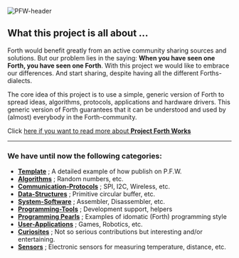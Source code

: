 ![PFW-header](https://user-images.githubusercontent.com/11397265/140953670-5528129a-9498-41b6-ba44-694ef08b69c5.jpg)

## What this project is all about ...

Forth would benefit greatly from an active community sharing sources and solutions. But our problem lies in the saying: **When you have seen one Forth, you have seen one Forth**. 
With this project we would like to embrace our differences. And start sharing, despite having all the different Forths-dialects.   

The core idea of this project is to use a simple, generic version of Forth to spread ideas, algorithms, protocols, applications and hardware drivers. This generic version of Forth guarantees that it can be understood and used by (almost) everybody in the Forth-community. 

Click [here if you want to read more about **Project Forth Works**](https://Project-Forth-Works.github.io/)
  *** 
### We have until now the following categories:

- [****Template****](https://github.com/project-forth-works/project-forth-works.github.io/tree/main/Template) ; A detailed example of how publish on P.F.W.  
- [****Algorithms****](Algorithms) ; Random numbers, etc.  
- [****Communication-Protocols****](Communication-Protocols) ; SPI, I2C, Wireless, etc.  
- [****Data-Structures****](Data-Structures) ; Primitive circular buffer, etc.  
- [****System-Software****](System-Software) ; Assembler, Disassembler, etc.  
- [****Programming-Tools****](Programming-Tools) ; Development support, helpers  
- [****Programming Pearls****](Programming-Pearls) ; Examples of idomatic (Forth) programming style  
- [****User-Applications****](User-Applications) ; Games, Robotics, etc.  
- [****Curiosites****](Curiosities) ; Not so serious contributions but interesting and/or entertaining.  
- [****Sensors****](Sensors) ; Electronic sensors for measuring temperature, distance, etc.  

